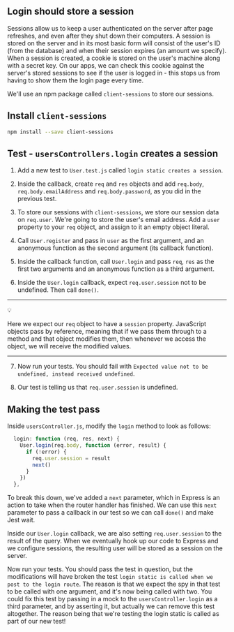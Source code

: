 
## Login should store a session

Sessions allow us to keep a user authenticated on the server after page refreshes, and even after they shut down their computers. A session is stored on the server and in its most basic form will consist of the user's ID (from the database) and when their session expires (an amount we specify). When a session is created, a cookie is stored on the user's machine along with a secret key. On our apps, we can check this cookie against the server's stored sessions to see if the user is logged in - this stops us from having to show them the login page every time.

We'll use an npm package called `client-sessions` to store our sessions.

## Install `client-sessions`

```bash
npm install --save client-sessions
```

## Test - `usersControllers.login` creates a session

1. Add a new test to `User.test.js` called `login static creates a session`.

2. Inside the callback, create `req` and `res` objects and add `req.body`, `req.body.emailAddress` and `req.body.password`, as you did in the previous test.

3. To store our sessions with `client-sessions`, we store our session data on `req.user`. We're going to store the user's email address. Add a `user` property to your `req` object, and assign to it an empty object literal.

4. Call `User.register` and pass in `user` as the first argument, and an anonymous function as the second argument (its callback function).

5. Inside the callback function, call `User.login` and pass `req`, `res` as the first two arguments and an anonymous function as a third argument.

6. Inside the `User.login` callback, expect `req.user.session` not to be undefined. Then call `done()`.

***
:bulb:

Here we expect our `req` object to have a `session` property. JavaScript objects pass by reference, meaning that if we pass them through to a method and that object modifies them, then whenever we access the object, we will receive the modified values.
***

7. Now run your tests. You should fail with `Expected value not to be undefined, instead received undefined`.

8. Our test is telling us that `req.user.session` is undefined.

## Making the test pass

Inside `usersController.js`, modify the `login` method to look as follows:

```js
  login: function (req, res, next) {
    User.login(req.body, function (error, result) {
      if (!error) {
        req.user.session = result
        next()
      }
    })
  },
```

To break this down, we've added a `next` parameter, which in Express is an action to take when the router handler has finished. We can use this `next` parameter to pass a callback in our test so we can call `done()` and make Jest wait. 

Inside our `User.login` callback, we are also setting `req.user.session` to the result of the query. When we eventually hook up our code to Express and we configure sessions, the resulting user will be stored as a session on the server.

Now run your tests. You should pass the test in question, but the modifications will have broken the test `login static is called when we post to the login route`. The reason is that we expect the spy in that test to be called with one argument, and it's now being called with two. You could fix this test by passing in a mock to the `usersController.login` as a third parameter, and by asserting it, but actually we can remove this test altogether. The reason being that we're testing the login static is called as part of our new test!